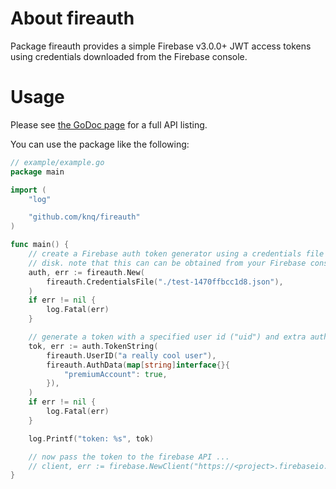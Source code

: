 # About fireauth

Package fireauth provides a simple Firebase v3.0.0+ JWT access tokens using
credentials downloaded from the Firebase console.

# Usage

Please see [the GoDoc page](http://godoc.org/github.com/knq/fireauth) for a
full API listing.

You can use the package like the following:

```go
// example/example.go
package main

import (
	"log"

	"github.com/knq/fireauth"
)

func main() {
	// create a Firebase auth token generator using a credentials file from
	// disk. note that this can can be obtained from your Firebase console
	auth, err := fireauth.New(
		fireauth.CredentialsFile("./test-1470ffbcc1d8.json"),
	)
	if err != nil {
		log.Fatal(err)
	}

	// generate a token with a specified user id ("uid") and extra auth data
	tok, err := auth.TokenString(
		fireauth.UserID("a really cool user"),
		fireauth.AuthData(map[string]interface{}{
			"premiumAccount": true,
		}),
	)
	if err != nil {
		log.Fatal(err)
	}

	log.Printf("token: %s", tok)

	// now pass the token to the firebase API ...
	// client, err := firebase.NewClient("https://<project>.firebaseio.com/", token, nil)
}
```
